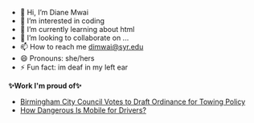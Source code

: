 - 👋 Hi, I’m Diane Mwai
- 👀 I’m interested in coding
- 🌱 I’m currently learning about html
- 💞️ I’m looking to collaborate on ...
- 📫 How to reach me dimwai@syr.edu
- 😄 Pronouns: she/hers
- ⚡ Fun fact: im deaf in my left ear

 <strong> ✨Work I'm proud of✨ </strong>


<ul>
    <li><a href="https://www.al.com/news/birmingham/2024/10/birmingham-city-council-votes-to-draft-ordinance-for-towing-policy.html">
        Birmingham City Council Votes to Draft Ordinance for Towing Policy
    </a></li>
    <li><a href="https://www.al.com/news/2024/10/how-dangerous-is-mobile-for-drivers.html">
        How Dangerous Is Mobile for Drivers?
    </a></li>
</ul>


<!---
dmwai-code/dmwai-code is a ✨ special ✨ repository because its `README.md` (this file) appears on your GitHub profile.
You can click the Preview link to take a look at your changes.
--->
